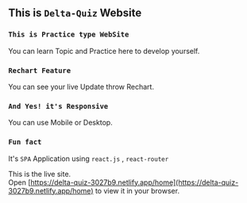 ## This is `Delta-Quiz` Website 

### `This is Practice type WebSite`

You can learn Topic and Practice here to develop yourself. 

### `Rechart Feature`

You can see your live Update throw Rechart.

### `And Yes! it's Responsive `

You can use Mobile or Desktop.

### `Fun fact`

It's `SPA` Application using `react.js` , `react-router`

This is the live site.\
Open [https://delta-quiz-3027b9.netlify.app/home](https://delta-quiz-3027b9.netlify.app/home) to view it in your browser.